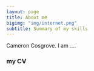 ```yaml
---
layout: page
title: About me
bigimg: "img/internet.png"
subtitle: Summary of my skills
---
```


Cameron Cosgrove. I am ....

### my CV
